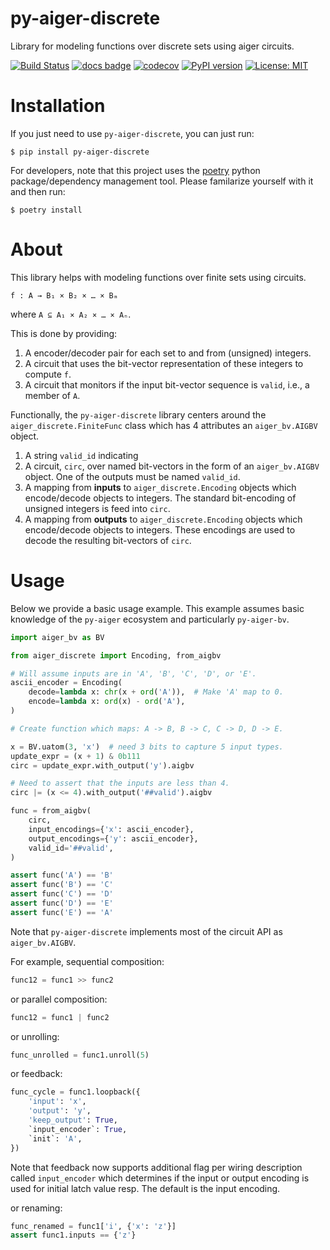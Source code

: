 # py-aiger-discrete
Library for modeling functions over discrete sets using aiger circuits.

[![Build Status](https://cloud.drone.io/api/badges/mvcisback/py-aiger-discrete/status.svg)](https://cloud.drone.io/mvcisback/py-aiger-discrete)
[![docs badge](https://img.shields.io/badge/docs-docs-black)](https://mjvc.me/py-aiger-discrete)
[![codecov](https://codecov.io/gh/mvcisback/py-aiger-discrete/branch/main/graph/badge.svg)](https://codecov.io/gh/mvcisback/py-aiger-discrete)
[![PyPI version](https://badge.fury.io/py/py-aiger_discrete.svg)](https://badge.fury.io/py/py-aiger-discrete)
[![License: MIT](https://img.shields.io/badge/License-MIT-yellow.svg)](https://opensource.org/licenses/MIT)

# Installation

If you just need to use `py-aiger-discrete`, you can just run:

`$ pip install py-aiger-discrete`

For developers, note that this project uses the
[poetry](https://poetry.eustace.io/) python package/dependency
management tool. Please familarize yourself with it and then
run:

`$ poetry install`

   
# About

This library helps with modeling functions over finite sets using circuits. 

    f : A → B₁ × B₂ × … × Bₘ

where `A ⊆ A₁ × A₂ × … × Aₙ`.

This is done by providing:

1. A encoder/decoder pair for each set to and from (unsigned)
   integers. 
2. A circuit that uses the bit-vector representation of these integers
   to compute `f`.
3. A circuit that monitors if the input bit-vector sequence is
   `valid`, i.e., a member of `A`.

Functionally, the `py-aiger-discrete` library centers around the
`aiger_discrete.FiniteFunc` class which has 4 attributes an `aiger_bv.AIGBV` object.

1. A string `valid_id` indicating
1. A circuit, `circ`, over named bit-vectors in the form of an
   `aiger_bv.AIGBV` object. One of the outputs must be named
   `valid_id`.
1. A mapping from **inputs** to `aiger_discrete.Encoding` objects which
   encode/decode objects to integers. The standard bit-encoding of
   unsigned integers is feed into `circ`.
1. A mapping from **outputs** to `aiger_discrete.Encoding` objects which
   encode/decode objects to integers. These encodings are used to decode
   the resulting bit-vectors of `circ`.

# Usage

Below we provide a basic usage example. This example assumes basic
knowledge of the `py-aiger` ecosystem and particularly `py-aiger-bv`.

```python
import aiger_bv as BV

from aiger_discrete import Encoding, from_aigbv

# Will assume inputs are in 'A', 'B', 'C', 'D', or 'E'.
ascii_encoder = Encoding(
    decode=lambda x: chr(x + ord('A')),  # Make 'A' map to 0.
    encode=lambda x: ord(x) - ord('A'),
)

# Create function which maps: A -> B, B -> C, C -> D, D -> E.

x = BV.uatom(3, 'x')  # need 3 bits to capture 5 input types.
update_expr = (x + 1) & 0b111
circ = update_expr.with_output('y').aigbv

# Need to assert that the inputs are less than 4.
circ |= (x <= 4).with_output('##valid').aigbv

func = from_aigbv(
    circ,
    input_encodings={'x': ascii_encoder},
    output_encodings={'y': ascii_encoder},
    valid_id='##valid',
)

assert func('A') == 'B'
assert func('B') == 'C'
assert func('C') == 'D'
assert func('D') == 'E'
assert func('E') == 'A'
```

Note that `py-aiger-discrete` implements most of the circuit API as `aiger_bv.AIGBV`. 

For example, sequential composition:

```python
func12 = func1 >> func2
```

or parallel composition:

```python
func12 = func1 | func2
```

or unrolling:

```python
func_unrolled = func1.unroll(5)
```

or feedback: 


```python
func_cycle = func1.loopback({
    'input': 'x',
    'output': 'y',
    'keep_output': True,
    `input_encoder`: True,
    `init`: 'A',
})
```

Note that feedback now supports additional flag per wiring description
called `input_encoder` which determines if the input or output
encoding is used for initial latch value resp. The default is the
input encoding.


or renaming:
```python
func_renamed = func1['i', {'x': 'z'}]
assert func1.inputs == {'z'}
```
